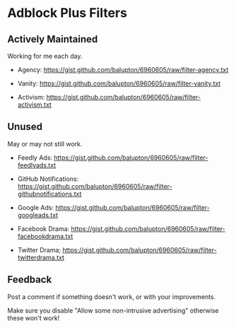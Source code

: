 # Adblock Plus Filters

## Actively Maintained

Working for me each day.

- Agency: https://gist.github.com/balupton/6960605/raw/filter-agency.txt

- Vanity: https://gist.github.com/balupton/6960605/raw/filter-vanity.txt

- Activism: https://gist.github.com/balupton/6960605/raw/filter-activism.txt

## Unused

May or may not still work.

- Feedly Ads: https://gist.github.com/balupton/6960605/raw/filter-feedlyads.txt

- GitHub Notifications: https://gist.github.com/balupton/6960605/raw/filter-githubnotifications.txt

- Google Ads: https://gist.github.com/balupton/6960605/raw/filter-googleads.txt

- Facebook Drama: https://gist.github.com/balupton/6960605/raw/filter-facebookdrama.txt

- Twitter Drama; https://gist.github.com/balupton/6960605/raw/filter-twitterdrama.txt

## Feedback

Post a comment if something doesn't work, or with your improvements.

Make sure you disable "Allow some non-intrusive advertising" otherwise these won't work!